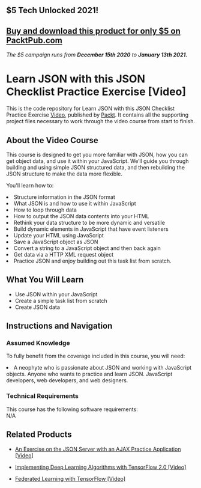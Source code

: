 ## $5 Tech Unlocked 2021!
[Buy and download this product for only $5 on PacktPub.com](https://www.packtpub.com/)
-----
*The $5 campaign         runs from __December 15th 2020__ to __January 13th 2021.__*




# Learn JSON with this JSON Checklist Practice Exercise [Video]
This is the code repository for Learn JSON with this JSON Checklist Practice Exercise [Video](https://www.packtpub.com/web-development/json-checklist-practice-exercise-learn-json-video), published by [Packt](https://www.packtpub.com/?utm_source=github). It contains all the supporting project files necessary to work through the video course from start to finish.
## About the Video Course
This course is designed to get you more familiar with JSON, how you can get object data, and use it within your JavaScript. We’ll guide you through building and using simple JSON structured data, and then rebuilding the JSON structure to make the data more flexible.

You'll learn how to:

<li>Structure information in the JSON format</li>
<li>What JSON is and how to use it within JavaScript</li>
<li>How to loop through data</li>
<li>How to output the JSON data contents into your HTML</li>
<li>Rethink your data structure to be more dynamic and versatile</li>
<li>Build dynamic elements in JavaScript that have event listeners</li>
<li>Update your HTML using JavaScript</li>
<li>Save a JavaScript object as JSON </li>
<li>Convert a string to a JavaScript object and then back again</li>
<li>Get data via a HTTP XML request object</li>
<li>Practice JSON and enjoy building out this task list from scratch.</li>

<H2>What You Will Learn</H2>
<DIV class=book-info-will-learn-text>
<UL>
<LI>Use JSON within your JavaScript</LI>
<LI>Create a simple task list from scratch</LI>
<LI>Create JSON data</LI>
</UL></DIV>

## Instructions and Navigation
### Assumed Knowledge
To fully benefit from the coverage included in this course, you will need:<br/>
<DIV class=book-info-will-learn-text>
<li>A neophyte who is passionate about JSON and working with JavaScript objects. Anyone who wants to practice and learn JSON. JavaScript developers, web developers, and web designers.</li>
<DIV>

### Technical Requirements
This course has the following software requirements:<br/>
N/A

## Related Products
* [An Exercise on the JSON Server with an AJAX Practice Application [Video]
](https://www.packtpub.com/web-development/exercise-json-server-ajax-practice-application-video)

* [Implementing Deep Learning Algorithms with TensorFlow 2.0 [Video]
]( https://www.packtpub.com/big-data-and-business-intelligence/implementing-deep-learning-algorithms-tensorflow-20-video)

* [Federated Learning with TensorFlow [Video]
]( https://www.packtpub.com/big-data-and-business-intelligence/federated-learning-tensorflow-video)
